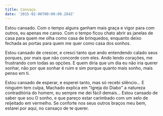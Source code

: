 ```yaml
---
title: Cansaço
date: '2015-02-06T00:00:00.284Z'
---
```


Estou cansado. Com o tempo alguns ganham mais graça e vigor para com outros, eu apenas me canso. Com o tempo ficou chato abrir as janelas de casa para quem me olha como casa de brinquedos, enquanto deixo fechada as portas para quem me quer como casa dos sonhos.

Estou cansado de crescer, e cresci tanto que ando entendendo calado seus porques, por mais que não concorde com eles. Ando lendo corações, me frustrando com todas as opções. E quem diria que um dia eu não iria querer sonhar, não por que sonhar é ruim e sim porque quanto mais sonho, mais penso em ti.

Estou cansado de esperar, e esperei tanto, mas só recebi silêncio... E ninguém tem culpa, Machado explica em "Igreja do Diabo" a natureza contraditória do homem, eu sempre me dei fácil demais... Estou cansado de saber que sou O sonho, e que pareço estar carimbado com um selo de reijeitado em vermelho. Se conforte nos seus outros braços meu bem, estarei por aqui, no cansaço de te querer.